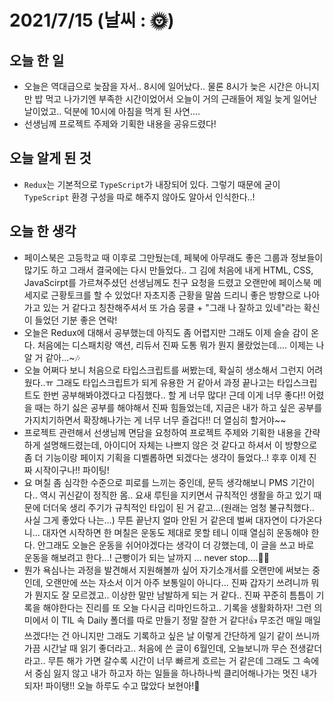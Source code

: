 # 2021/7/15 (날씨 : 🌞)

## 오늘 한 일
- 오늘은 역대급으로 늦잠을 자서.. 8시에 일어났다.. 물론 8시가 늦은 시간은 아니지만 밥 먹고 나가기엔 부족한 시간이었어서 오늘이 거의 근래들어 제일 늦게 일어난 날이었고.. 덕분에 10시에 아침을 먹게 된 사연....
- 선생님께 프로젝트 주제와 기획한 내용을 공유드렸다!

## 오늘 알게 된 것
- `Redux`는 기본적으로 `TypeScript`가 내장되어 있다. 그렇기 때문에 굳이 `TypeScript` 환경 구성을 따로 해주지 않아도 알아서 인식한다..!

## 오늘 한 생각
- 페이스북은 고등학교 때 이후로 그만뒀는데, 페북에 아무래도 좋은 그룹과 정보들이 많기도 하고 그래서 결국에는 다시 만들었다.. 그 김에 처음에 내게 HTML, CSS, JavaScirpt를 가르쳐주셨던 선생님께도 친구 요청을 드렸고 오랜만에 페이스북 메세지로 근황토크를 할 수 있었다! 자초지종 근황을 말씀 드리니 좋은 방향으로 나아가고 있는 거 같다고 칭찬해주셔서 또 가슴 뭉클 + "그래 나 잘하고 있네"라는 확신이 들었던 기분 좋은 연락!
- 오늘은 Redux에 대해서 공부했는데 아직도 좀 어렵지만 그래도 이제 슬슬 감이 온다. 처음에는 디스패치랑 액션, 리듀서 진짜 도통 뭐가 뭔지 몰랐었는데.... 이제는 나 알 거 같아...~🎶
- 오늘 어쩌다 보니 처음으로 타입스크립트를 써봤는데, 확실히 생소해서 그런지 어려웠다..ㅠ 그래도 타입스크립트가 되게 유용한 거 같아서 과정 끝나고는 타입스크립트도 한번 공부해봐야겠다고 다짐했다.. 할 게 너무 많다! 근데 이게 너무 좋다!! 어렸을 때는 하기 싫은 공부를 해야해서 진짜 힘들었는데, 지금은 내가 하고 싶은 공부를 가지치기하면서 확장해나가는 게 너무 너무 즐겁다!! 더 열심히 할거야~~
- 프로젝트 관련해서 선생님께 면담을 요청하여 프로젝트 주제와 기획한 내용을 간략하게 설명해드렸는데, 아이디어 자체는 나쁘지 않은 것 같다고 하셔서 이 방향으로 좀 더 기능이랑 페이지 기획을 디벨롭하면 되겠다는 생각이 들었다..! 후후 이제 진짜 시작이구나!! 파이팅!
- 요 며칠 좀 심각한 수준으로 피로를 느끼는 중인데, 문득 생각해보니 PMS 기간이다.. 역시 귀신같이 정직한 몸.. 요새 루틴을 지키면서 규칙적인 생활을 하고 있기 때문에 더더욱 생리 주기가 규칙적인 타입이 된 거 같고...(원래는 엄청 불규칙했다.. 사실 그게 좋았다 나는...) 무튼 끝난지 얼마 안된 거 같은데 벌써 대자연이 다가온다니... 대자연 시작하면 한 며칠은 운동도 제대로 못할 테니 이때 열심히 운동해야 한다. 안그래도 오늘은 운동을 쉬어야겠다는 생각이 더 강했는데, 이 글을 쓰고 바로 운동을 해보려고 한다...! 근빵이가 되는 날까지 ... never stop....🚴‍♂️
- 뭔가 욕심나는 과정을 발견해서 지원해볼까 싶어 자기소개서를 오랜만에 써보는 중인데, 오랜만에 쓰는 자소서 이거 아주 보통일이 아니다... 진짜 갑자기 쓰려니까 뭐가 뭔지도 잘 모르겠고.. 이상한 말만 남발하게 되는 거 같다.. 진짜 꾸준히 틈틈이 기록을 해야한다는 진리를 또 오늘 다시금 리마인드하고.. 기록을 생활화하자! 그런 의미에서 이 TIL 속 Daily 폴더를 따로 만들기 정말 잘한 거 같다!👍 무조건 매일 매일 쓰겠다!는 건 아니지만 그래도 기록하고 싶은 날 이렇게 간단하게 일기 같이 쓰니까 가끔 시간날 때 읽기 좋더라고.. 처음에 쓴 글이 6월인데, 오늘보니까 무슨 전생같더라고.. 무튼 해가 가면 갈수록 시간이 너무 빠르게 흐르는 거 같은데 그래도 그 속에서 중심 잃지 않고 내가 하고자 하는 일들을 하나하나씩 클리어해나가는 멋진 내가 되자! 파이탱!! 오늘 하루도 수고 많았다 보현아!💪
